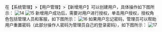 在【系统管理】>【用户管理】>【新增用户】可以创建用户，具体操作如下图所示：
![14](http://imgcache.tce.fsphere.cn/image/mc.qcloudimg.com/static/img/3e59bda95ecb0eda61231fb3e0f11af1/image.png)
![15](http://imgcache.tce.fsphere.cn/image/mc.qcloudimg.com/static/img/a9167255382940b7b69d7aaa01dcb7f8/image.png)
新增用户成功后，需要对用户进行授权，单击用户授权，授权角色包括管理人员和客服，如下图所示：
![16](http://imgcache.tce.fsphere.cn/image/mc.qcloudimg.com/static/img/f3e2e900d78b1f5966ebd171eba04f18/image.png)
如果用户忘记密码，管理员可以帮助用户重置密码（此部分操作人密码为管理员自己的登录密码），如下图所示：
![17](http://imgcache.tce.fsphere.cn/image/mc.qcloudimg.com/static/img/5b6718b80329e661874f46266d0e74b0/image.png)